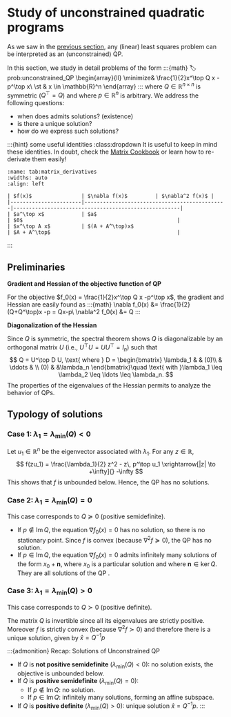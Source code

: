 # Study of unconstrained quadratic programs

As we saw in the [previous section](03-general-form-LS.md#interpretation-as-an-unconstrained-quadratic-program-qp), any (linear) least squares problem can be interpreted as an (unconstrained) QP. 

In this section, we study in detail problems of the form
:::{math}
:label:prob:unconstrained_QP
\begin{array}{ll}
\minimize&  \frac{1}{2}x^\top Q x -p^\top x\\
\st & x \in \mathbb{R}^n
\end{array}
:::
where $Q \in \mathbb{R}^{n\times n}$ is symmetric ($Q^\top = Q$) and where $p \in \mathbb{R}^n$ is arbitrary. 
We address the following questions:
- when does [](#prob:unconstrained_QP) admits solutions? (existence)
- is there a unique solution? 
- how do we express such solutions? 

:::{hint} some useful identities
:class:dropdown
It is useful to keep in mind these identities. In doubt, check the [Matrix Cookbook](https://www.math.uwaterloo.ca/~hwolkowi/matrixcookbook.pdf) or learn how to re-derivate them easily!

```{table}
:name: tab:matrix_derivatives
:widths: auto
:align: left

| $f(x)$                | $\nabla f(x)$         | $\nabla^2 f(x)$ |
|-----------------------|----------------------------------------------|------------------------------------------------------|
| $a^\top x$            | $a$                                          | $0$                                                  |
| $x^\top A x$          | $(A + A^\top)x$                              | $A + A^\top$                                         |

```
:::

## Preliminaries
**Gradient and Hessian of the objective function of QP**

For the objective $f_0(x) = \frac{1}{2}x^\top Q x -p^\top x$, the gradient and Hessian are easily found as 
:::{math}
\nabla f_0(x) &= \frac{1}{2}(Q+Q^\top)x -p = Qx-p\\
\nabla^2 f_0(x) &= Q
:::

**Diagonalization of the Hessian**

Since $Q$ is symmetric, the spectral theorem shows $Q$ is diagonalizable by an orthogonal matrix $U$ (i.e., $U^\top U = UU^\top = I_n$) such that 
$$
Q = U^\top D U, \text{ where } D = \begin{bmatrix}
\lambda_1 & & (0)\\
& \ddots & \\ 
(0) & &\lambda_n
\end{bmatrix}\quad \text{ with }\lambda_1 \leq \lambda_2 \leq \ldots \leq \lambda_n. 
$$
The properties of the eigenvalues of the Hessian permits to analyze the behavior of QPs. 

## Typology of solutions
### Case 1: $\lambda_1 = \lambda_{\min}(Q) < 0$
Let $u_1 \in \mathbb{R}^n$ be the eigenvector associated with $\lambda_1$. For any $z \in \mathbb{R}$,
$$
f(zu_1) = \frac{\lambda_1}{2} z^2 - z\, p^\top u_1 \xrightarrow[|z| \to +\infty]{} -\infty
$$
This shows that $f$ is unbounded below. Hence, the QP [](#prob:unconstrained_QP) has no solutions. 

### Case 2: $\lambda_1 = \lambda_{\min}(Q) = 0$
This case corresponds to $Q \succeq 0$ (positive semidefinite).
- If $p \notin \operatorname{Im} Q$, the equation $\nabla f_0(x) = 0$ has no solution, so there is no stationary point. Since $f$ is convex (because $\nabla^2 f \succeq 0$), the QP [](#prob:unconstrained_QP) has no solution.
- If $p \in \operatorname{Im} Q$, the equation $\nabla f_0(x) = 0$ admits infinitely many solutions of the form $x_0 + \mathbf{n}$, where $x_0$ is a particular solution and where $\mathbf{n} \in \ker Q$. They are all solutions of the QP [](#prob:unconstrained_QP).

### Case 3: $\lambda_1 = \lambda_{\min}(Q) > 0$
This case corresponds to $Q \succ 0$ (positive definite).

The matrix $Q$ is invertible since all its eigenvalues are strictly positive. 
Moreover $f$ is strictly convex (because $\nabla^2 f \succ 0$) and therefore there is a unique solution, given by $\hat{x} = Q^{-1}p$


:::{admonition} Recap: Solutions of Unconstrained QP
- If $Q$ is **not positive semidefinite** ($\lambda_{\min}(Q) < 0$): no solution exists, the objective is unbounded below.
- If $Q$ is **positive semidefinite** ($\lambda_{\min}(Q) = 0$):
    - If $p \notin \operatorname{Im} Q$: no solution.
    - If $p \in \operatorname{Im} Q$: infinitely many solutions, forming an affine subspace.
- If $Q$ is **positive definite** ($\lambda_{\min}(Q) > 0$): unique solution $\hat{x} = Q^{-1}p$.
:::